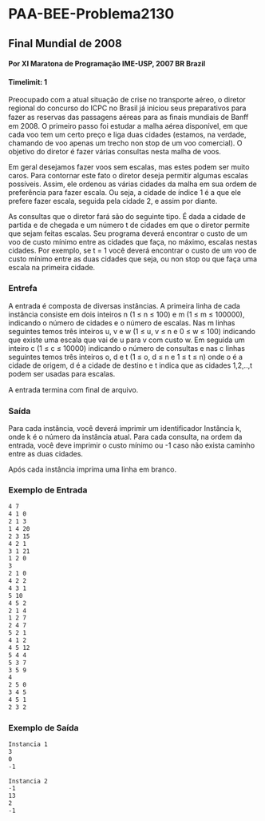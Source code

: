# PAA-BEE-Problema2130

## Final Mundial de 2008
#### Por XI Maratona de Programação IME-USP, 2007 BR Brazil
#### Timelimit: 1

Preocupado com a atual situação de crise no transporte aéreo, o diretor regional do concurso do ICPC no Brasil já iniciou seus preparativos para fazer as reservas das passagens aéreas para as ﬁnais mundiais de Banff em 2008. O primeiro passo foi estudar a malha aérea disponível, em que cada voo tem um certo preço e liga duas cidades (estamos, na verdade, chamando de voo apenas um trecho non stop de um voo comercial). O objetivo do diretor é fazer várias consultas nesta malha de voos.

Em geral desejamos fazer voos sem escalas, mas estes podem ser muito caros. Para contornar este fato o diretor deseja permitir algumas escalas possíveis. Assim, ele ordenou as várias cidades da malha em sua ordem de preferência para fazer escala. Ou seja, a cidade de índice 1 é a que ele prefere fazer escala, seguida pela cidade 2, e assim por diante.

As consultas que o diretor fará são do seguinte tipo. É dada a cidade de partida e de chegada e um número t de cidades em que o diretor permite que sejam feitas escalas. Seu programa deverá encontrar o custo de um voo de custo mínimo entre as cidades que faça, no máximo, escalas nestas cidades. Por exemplo, se t = 1 você deverá encontrar o custo de um voo de custo mínimo entre as duas cidades que seja, ou non stop ou que faça uma escala na primeira cidade.

### Entrefa
A entrada é composta de diversas instâncias. A primeira linha de cada instância consiste em dois inteiros n (1 ≤ n ≤ 100) e m (1 ≤ m ≤ 100000), indicando o número de cidades e o número de escalas. Nas m linhas seguintes temos três inteiros u, v e w (1 ≤ u, v ≤ n e 0 ≤ w ≤ 100) indicando que existe uma escala que vai de u para v com custo w. Em seguida um inteiro c (1 ≤ c ≤ 10000) indicando o número de consultas e nas c linhas seguintes temos três inteiros o, d e t (1 ≤ o, d ≤ n e 1 ≤ t ≤ n) onde o é a cidade de origem, d é a cidade de destino e t indica que as cidades 1,2,..,t podem ser usadas para escalas.

A entrada termina com ﬁnal de arquivo.

### Saída
Para cada instância, você deverá imprimir um identificador Instância k, onde k é o número da instância atual. Para cada consulta, na ordem da entrada, você deve imprimir o custo mínimo ou -1 caso não exista caminho entre as duas cidades.

Após cada instância imprima uma linha em branco.

### Exemplo de Entrada

```bash
4 7
4 1 0
2 1 3
1 4 20
2 3 15
4 2 1
3 1 21
1 2 0
3
2 1 0
4 2 2
4 3 1
5 10
4 5 2
2 1 4
1 2 7
2 4 7
5 2 1
4 1 2
4 5 12
5 4 4
5 3 7
3 5 9
4
2 5 0
3 4 5
4 5 1
2 3 2
```

### Exemplo de Saída
```bash
Instancia 1
3
0
-1

Instancia 2
-1
13
2
-1
```
